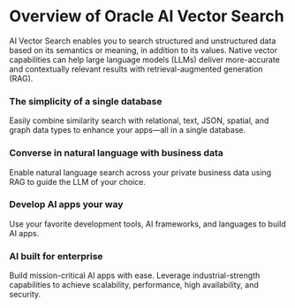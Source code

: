 # Overview of Oracle AI Vector Search

AI Vector Search enables you to search structured and unstructured data based on its semantics or meaning, in addition to its values. Native vector capabilities can help large language models (LLMs) deliver more-accurate and contextually relevant results with retrieval-augmented generation (RAG).

### The simplicity of a single database
Easily combine similarity search with relational, text, JSON, spatial, and graph data types to enhance your apps—all in a single database.

### Converse in natural language with business data
Enable natural language search across your private business data using RAG to guide the LLM of your choice.

### Develop AI apps your way
Use your favorite development tools, AI frameworks, and languages to build AI apps.

### AI built for enterprise
Build mission-critical AI apps with ease. Leverage industrial-strength capabilities to achieve scalability, performance, high availability, and security.
